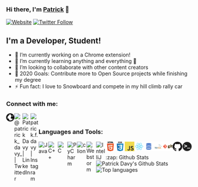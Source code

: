 ### Hi there, I'm [Patrick][website] 👋

[![Website](https://img.shields.io/website?label=pdavy.com&style=for-the-badge&url=https%3A%2F%2Fpdavy.com)](https://pdavy.com)
[![Twitter Follow](https://img.shields.io/twitter/follow/patrick_davy_?color=1DA1F2&logo=twitter&style=for-the-badge)](https://twitter.com/intent/follow?original_referer=https%3A%2F%2Fgithub.com%2Fpatrick_davy_&screen_name=patrick_davy_)

## I'm a Developer, Student!

- 🔭 I’m currently working on a Chrome extension!
- 🌱 I’m currently learning anything and everything 🤣
- 👯 I’m looking to collaborate with other content creators
- 🥅 2020 Goals: Contribute more to Open Source projects while finishing my degree
- ⚡ Fun fact: I love to Snowboard and compete in my hill climb rally car

### Connect with me:

[<img align="left" alt="pdavy.com" width="22px" src="https://raw.githubusercontent.com/iconic/open-iconic/master/svg/globe.svg" />][website]
[<img align="left" alt="@patrick_davy_ | Twitter" width="22px" src="https://cdn.jsdelivr.net/npm/simple-icons@v3/icons/twitter.svg" />][twitter]
[<img align="left" alt="Patrick Davy | LinkedIn" width="22px" src="https://cdn.jsdelivr.net/npm/simple-icons@v3/icons/linkedin.svg" />][linkedin]
[<img align="left" alt="patrick.f.davy | Instagram" width="22px" src="https://cdn.jsdelivr.net/npm/simple-icons@v3/icons/instagram.svg" />][instagram]

<br />

### Languages and Tools:

<img align="left" alt="Java" width="26px" src="https://e7.pngegg.com/pngimages/396/878/png-clipart-java-development-kit-programmer-java-runtime-environment-programming-language-java-orange-logo.png" />
<img align="left" alt="C++" width="26px" src="https://raw.githubusercontent.com/isocpp/logos/master/cpp_logo.png" />
<img align="left" alt="C" width="26px" src="https://f0.pngfuel.com/png/120/705/c-logo-png-clip-art.png" />
<img align="left" alt="PyCharm" width="26px" src="https://upload.wikimedia.org/wikipedia/commons/thumb/a/a1/PyCharm_Logo.svg/1024px-PyCharm_Logo.svg.png" />
<img align="left" alt="clion" width="26px" src="https://cdn.worldvectorlogo.com/logos/clion-1.svg" />
<img align="left" alt="Webstorm" width="26px" src="https://seeklogo.com/images/W/webstorm-logo-691E749F21-seeklogo.com.png" />
<img align="left" alt="IntelliJ" width="26px" src="https://upload.wikimedia.org/wikipedia/commons/thumb/d/d5/IntelliJ_IDEA_Logo.svg/1024px-IntelliJ_IDEA_Logo.svg.png" />
<img align="left" alt="HTML5" width="26px" src="https://raw.githubusercontent.com/github/explore/80688e429a7d4ef2fca1e82350fe8e3517d3494d/topics/html/html.png" />
<img align="left" alt="CSS3" width="26px" src="https://raw.githubusercontent.com/github/explore/80688e429a7d4ef2fca1e82350fe8e3517d3494d/topics/css/css.png" />
<img align="left" alt="JavaScript" width="26px" src="https://raw.githubusercontent.com/github/explore/80688e429a7d4ef2fca1e82350fe8e3517d3494d/topics/javascript/javascript.png" />
<img align="left" alt="React" width="26px" src="https://raw.githubusercontent.com/github/explore/80688e429a7d4ef2fca1e82350fe8e3517d3494d/topics/react/react.png" />
<img align="left" alt="SQL" width="26px" src="https://raw.githubusercontent.com/github/explore/80688e429a7d4ef2fca1e82350fe8e3517d3494d/topics/sql/sql.png" />
<img align="left" alt="MySQL" width="26px" src="https://raw.githubusercontent.com/github/explore/80688e429a7d4ef2fca1e82350fe8e3517d3494d/topics/mysql/mysql.png" />
<img align="left" alt="Git" width="26px" src="https://raw.githubusercontent.com/github/explore/80688e429a7d4ef2fca1e82350fe8e3517d3494d/topics/git/git.png" />
<img align="left" alt="GitHub" width="26px" src="https://raw.githubusercontent.com/github/explore/78df643247d429f6cc873026c0622819ad797942/topics/github/github.png" />
<img align="left" alt="Terminal" width="26px" src="https://raw.githubusercontent.com/github/explore/80688e429a7d4ef2fca1e82350fe8e3517d3494d/topics/terminal/terminal.png" />
<br />
<br />

<summary>:zap: Github Stats</summary>
<img align="left" alt="Patrick Davy's Github Stats" src="https://github-readme-stats.vercel.app/api?username=PatrickDavy&show_icons=true&hide_border=true&theme=radical&include_all_commits=true" />
<br />
<img align="left" alt="Top languages" src="https://github-readme-stats.vercel.app/api/top-langs/?username=PatrickDavy&layout=compact&theme=radical" />

[website]: https://pdavy.com
[twitter]: https://twitter.com/patrick_davy_
[instagram]: https://instagram.com/patrick.f.davy
[linkedin]: https://www.linkedin.com/in/patrick-davy/
